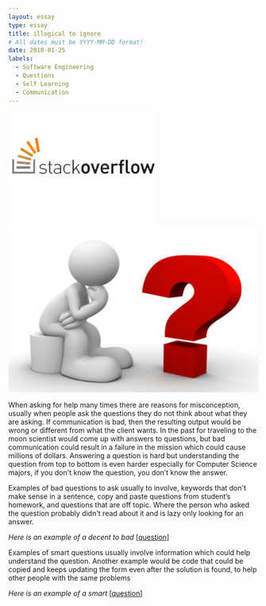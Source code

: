 ```yaml
---
layout: essay
type: essay
title: illogical to ignore
# All dates must be YYYY-MM-DD format!
date: 2018-01-25
labels:
  - Software Engineering
  - Questions
  - Self Learning
  - Communication 
---
```


<div class="ui small rounded images">
<img class="ui small right circular floated image" src="../images/stackoverflow.png">
<img class="ui small right circular floated image" src="../images/Questions.jpg">
</div>

When asking for help many times there are reasons for misconception, usually when people ask the questions they do not think about what they are asking. If communication is bad, then the resulting output would be wrong or different from what the client wants. In the past for traveling to the moon scientist would come up with answers to questions, but bad communication could result in a failure in the mission which could cause millions of dollars. Answering a question is hard but understanding the question from top to bottom is even harder especially for Computer Science majors, if you don't know the question, you don’t know the answer.

Examples of bad questions to ask usually to involve, keywords that don't make sense in a sentence, copy and paste questions from student’s homework, and questions that are off topic. Where the person who asked the question probably didn't read about it and is lazy only looking for an answer.

<i>Here is an example of a decent to bad</i> [[question](https://stackoverflow.com/questions/48457625/a-data-structure-that-can-handle-these-queries)]

Examples of smart questions usually involve information which could help understand the question. Another example would be code that could be copied and keeps updating the form even after the solution is found, to help other people with the same problems 


<i>Here is an example of a smart</i> [[question](https://stackoverflow.com/questions/28484573/how-to-optimize-c-binary-file-reading)]
